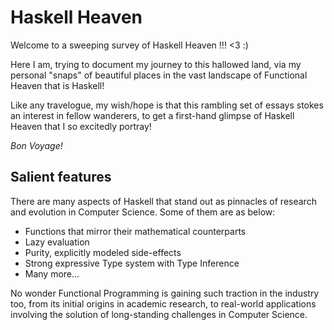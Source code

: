 # Haskell Heaven

Welcome to a sweeping survey of Haskell Heaven !!! &lt;3 :)

Here I am, trying to document my journey to this hallowed land, via my personal "snaps" of beautiful places in the vast landscape of Functional Heaven that is Haskell! 

Like any travelogue, my wish/hope is that this rambling set of essays stokes an interest in fellow wanderers, to get a first-hand glimpse of Haskell Heaven that I so excitedly portray! 

_Bon Voyage!_

## Salient features

There are many aspects of Haskell that stand out as pinnacles of research and evolution in Computer Science. Some of them are as below:

+ Functions that mirror their mathematical counterparts
+ Lazy evaluation
+ Purity, explicitly modeled side-effects
+ Strong expressive Type system with Type Inference
+ Many more...

No wonder Functional Programming is gaining such traction in the industry too, from its initial origins in academic research, to real-world applications involving the solution of long-standing challenges in Computer Science.
